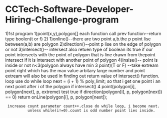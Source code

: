 # CCTech-Software-Developer-Hiring-Challenge-program

1)1st program
1)point(x,y),polygon[]
each function call prev function--return type boolen(t or f)
2) 1)online()--there are two point a,b.the p point lise between(a,b) are polygon
   2)direction()--point p lise on the edge of polygon or not 
   3)intersect()-- intersect also retuen type of boolean
         its true if our point intersects with the point of polygon that
is line drawn from thepoint intersect if it is intersect with another point of polygon
   4)insise()-- point is inside or not
     n<3(polygon always have min 3 point)(T or F)
   --take extream point right which has the max value arbitary large number
     and point extream will also be used in finding out return value of intersect() function.
    loop use do while loop 
         next = (i + 1) % poly_limit; 
         so that i get one point i an next point  after i of the polygon
       if intersect() 4 point(polygon[i], polygon[next], p, extreme) test true
        if direction(polygon[i], p, polygon[next]) == 0) 
		return  onLine(polygon[i], p, 
                                     polygon[next]); 
       
     increase count parameter count++.close do while loop, i become next.
              unless while(i!=0).count is odd number point lies inside.

